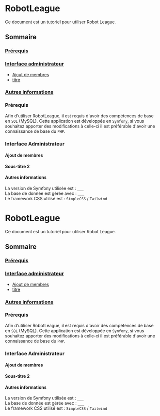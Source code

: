 # RobotLeague

Ce document est un tutoriel pour utiliser Robot League.

## Sommaire
### [Prérequis](#prérequis)  
### [Interface administrateur](#interface-administrateur)  
- [Ajout de membres](#ajout-de-membres)
- [titre](#sous-titre-2)

### [Autres informations](#autres-informations)



### Prérequis

Afin d'utiliser RobotLeague, il est requis d'avoir des compétences de base en `SQL` (MySQL). Cette application est développée en `Symfony`, si vous souhaitez apporter des modifications à celle-ci il est préférable d'avoir une connaissance de base du `PHP`.



### Interface Administrateur

#### Ajout de membres
#### Sous-titre 2



#### Autres informations
La version de Symfony utilisée est : `___`  
La base de donnée est gérée avec : `___`  
Le framework CSS utilisé est : `SimpleCSS` / `Tailwind`



# RobotLeague

Ce document est un tutoriel pour utiliser Robot League.

## Sommaire
### [Prérequis](#prérequis)  
### [Interface administrateur](#interface-administrateur)  
- [Ajout de membres](#ajout-de-membres)
- [titre](#sous-titre-2)

### [Autres informations](#autres-informations)



### Prérequis

Afin d'utiliser RobotLeague, il est requis d'avoir des compétences de base en `SQL` (MySQL). Cette application est développée en `Symfony`, si vous souhaitez apporter des modifications à celle-ci il est préférable d'avoir une connaissance de base du `PHP`.



### Interface Administrateur

#### Ajout de membres
#### Sous-titre 2



#### Autres informations
La version de Symfony utilisée est : `___`  
La base de donnée est gérée avec : `___`  
Le framework CSS utilisé est : `SimpleCSS` / `Tailwind`



